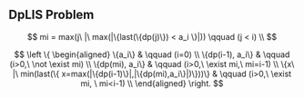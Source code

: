 ## DpLIS Problem

$$
mi = max(j\ |\ max(|\{last(\{dp(j)\}) < a_i \}|)) \qquad (j < i) \\
$$


$$
\left \{
\begin{aligned}
	\{a_i\} & \qquad (i=0) \\
	\{dp(i-1), a_i\} & \qquad (i>0,\ \not \exist mi) \\
	\{dp(mi), a_i\} & \qquad (i>0,\ \exist mi,\ mi=i-1) \\
	\{x\ |\ min(last(\{ x=max(|\{dp(i-1)\}|,|\{dp(mi),a_i\}|)\}))\} & \qquad (i>0,\ \exist mi, \ mi<i-1) \\
\end{aligned}
\right.
$$
















